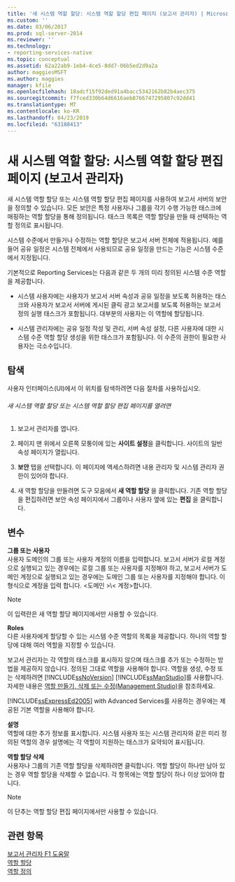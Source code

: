 ```yaml
---
title: '새 시스템 역할 할당: 시스템 역할 할당 편집 페이지 (보고서 관리자) | Microsoft Docs'
ms.custom: ''
ms.date: 03/06/2017
ms.prod: sql-server-2014
ms.reviewer: ''
ms.technology:
- reporting-services-native
ms.topic: conceptual
ms.assetid: 62a22ab9-1eb4-4ce5-8dd7-06b5ed2d9a2a
author: maggiesMSFT
ms.author: maggies
manager: kfile
ms.openlocfilehash: 18adcf15f92ded91a4bacc5342162b82b4aec375
ms.sourcegitcommit: f7fced330b64d6616aeb8766747295807c92dd41
ms.translationtype: MT
ms.contentlocale: ko-KR
ms.lasthandoff: 04/23/2019
ms.locfileid: "63188413"
---
```

# <a name="new-system-role-assignments-edit-system-role-assignments-page-report-manager"></a>새 시스템 역할 할당: 시스템 역할 할당 편집 페이지 (보고서 관리자)
  새 시스템 역할 할당 또는 시스템 역할 할당 편집 페이지를 사용하여 보고서 서버의 보안을 정의할 수 있습니다. 모든 보안은 특정 사용자나 그룹을 각기 수행 가능한 태스크에 매핑하는 역할 할당을 통해 정의됩니다. 태스크 목록은 역할 할당을 만들 때 선택하는 역할 정의로 표시됩니다.  
  
 시스템 수준에서 만들거나 수정하는 역할 할당은 보고서 서버 전체에 적용됩니다. 예를 들어 공유 일정은 시스템 전체에서 사용되므로 공유 일정을 만드는 기능은 시스템 수준에서 지정됩니다.  
  
 기본적으로 Reporting Services는 다음과 같은 두 개의 미리 정의된 시스템 수준 역할을 제공합니다.  
  
-   시스템 사용자에는 사용자가 보고서 서버 속성과 공유 일정을 보도록 허용하는 태스크와 사용자가 보고서 서버에 게시된 클릭 광고 보고서를 보도록 허용하는 보고서 정의 실행 태스크가 포함됩니다. 대부분의 사용자는 이 역할에 할당됩니다.  
  
-   시스템 관리자에는 공유 일정 작성 및 관리, 서버 속성 설정, 다른 사용자에 대한 시스템 수준 역할 할당 생성을 위한 태스크가 포함됩니다. 이 수준의 권한이 필요한 사용자는 극소수입니다.  
  
## <a name="navigation"></a>탐색  
 사용자 인터페이스(UI)에서 이 위치를 탐색하려면 다음 절차를 사용하십시오.  
  
###### <a name="to-open-the-new-system-role-assignments-or-edit-system-role-assignments-page"></a>새 시스템 역할 할당 또는 시스템 역할 할당 편집 페이지를 열려면  
  
1.  보고서 관리자를 엽니다.  
  
2.  페이지 맨 위에서 오른쪽 모퉁이에 있는 **사이트 설정**을 클릭합니다. 사이트의 일반 속성 페이지가 열립니다.  
  
3.  **보안** 탭을 선택합니다. 이 페이지에 액세스하려면 내용 관리자 및 시스템 관리자 권한이 있어야 합니다.  
  
4.  새 역할 할당을 만들려면 도구 모음에서 **새 역할 할당** 을 클릭합니다. 기존 역할 할당을 편집하려면 보안 속성 페이지에서 그룹이나 사용자 옆에 있는 **편집** 을 클릭합니다.  
  
## <a name="options"></a>변수  
 **그룹 또는 사용자**  
 사용자 도메인의 그룹 또는 사용자 계정의 이름을 입력합니다. 보고서 서버가 로컬 계정으로 실행되고 있는 경우에는 로컬 그룹 또는 사용자를 지정해야 하고, 보고서 서버가 도메인 계정으로 실행되고 있는 경우에는 도메인 그룹 또는 사용자를 지정해야 합니다. 이 형식으로 계정을 입력 합니다. \<도메인 >\\< 계정\>합니다.  
  
> [!NOTE]  
>  이 입력란은 새 역할 할당 페이지에서만 사용할 수 있습니다.  
  
 **Roles**  
 다른 사용자에게 할당할 수 있는 시스템 수준 역할의 목록을 제공합니다. 하나의 역할 할당에 대해 여러 역할을 지정할 수 있습니다.  
  
 보고서 관리자는 각 역할의 태스크를 표시하지 않으며 태스크를 추가 또는 수정하는 방법을 제공하지 않습니다. 정의된 그대로 역할을 사용해야 합니다. 역할을 생성, 수정 또는 삭제하려면 [!INCLUDE[ssNoVersion](../includes/ssnoversion-md.md)] [!INCLUDE[ssManStudio](../includes/ssmanstudio-md.md)]를 사용합니다. 자세한 내용은 [역할 만들기, 삭제 또는 수정&#40;Management Studio&#41;](security/role-definitions-create-delete-or-modify.md)을 참조하세요.  
  
 [!INCLUDE[ssExpressEd2005](../includes/ssexpressed2005-md.md)] with Advanced Services를 사용하는 경우에는 제공된 기본 역할을 사용해야 합니다.  
  
 **설명**  
 역할에 대한 추가 정보를 표시합니다. 시스템 사용자 또는 시스템 관리자와 같은 미리 정의된 역할의 경우 설명에는 각 역할이 지원하는 태스크가 요약되어 표시됩니다.  
  
 **역할 할당 삭제**  
 사용자나 그룹의 기존 역할 할당을 삭제하려면 클릭합니다. 역할 할당이 하나만 남아 있는 경우 역할 할당을 삭제할 수 없습니다. 각 항목에는 역할 할당이 하나 이상 있어야 합니다.  
  
> [!NOTE]  
>  이 단추는 역할 할당 편집 페이지에서만 사용할 수 있습니다.  
  
## <a name="see-also"></a>관련 항목  
 [보고서 관리자 F1 도움말](../../2014/reporting-services/report-manager-f1-help.md)   
 [역할 할당](security/role-assignments.md)   
 [역할 정의](security/role-definitions.md)  
  
  
